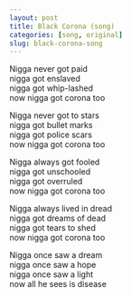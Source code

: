 ```yaml
---
layout: post
title: Black Corona (song)
categories: [song, original]
slug: black-corona-song
---
```


Nigga never got paid  
nigga got enslaved  
nigga got whip-lashed  
now nigga got corona too  

Nigga never got to stars  
nigga got bullet marks  
nigga got police scars  
now nigga got corona too  

Nigga always got fooled  
nigga got unschooled  
nigga got overruled  
now nigga got corona too  

Nigga always lived in dread  
nigga got dreams of dead  
nigga got tears to shed  
now nigga got corona too  

Nigga once saw a dream  
nigga once saw a hope  
nigga once saw a light  
now all he sees is disease  
